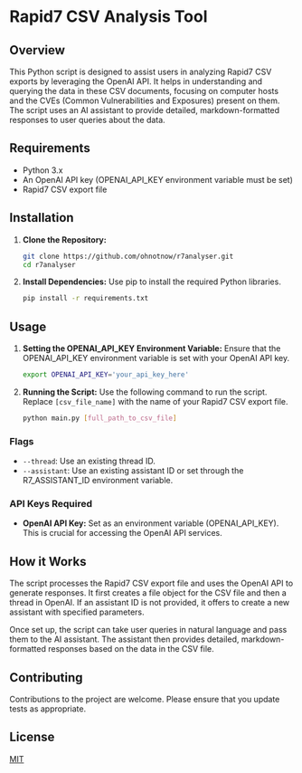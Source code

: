 # Rapid7 CSV Analysis Tool

## Overview
This Python script is designed to assist users in analyzing Rapid7 CSV exports by leveraging the OpenAI API. It helps in understanding and querying the data in these CSV documents, focusing on computer hosts and the CVEs (Common Vulnerabilities and Exposures) present on them. The script uses an AI assistant to provide detailed, markdown-formatted responses to user queries about the data.

## Requirements
- Python 3.x
- An OpenAI API key (OPENAI_API_KEY environment variable must be set)
- Rapid7 CSV export file

## Installation

1. **Clone the Repository:**
   ```bash
   git clone https://github.com/ohnotnow/r7analyser.git
   cd r7analyser
   ```

2. **Install Dependencies:**
   Use pip to install the required Python libraries.
   ```bash
   pip install -r requirements.txt
   ```

## Usage

1. **Setting the OPENAI_API_KEY Environment Variable:**
   Ensure that the OPENAI_API_KEY environment variable is set with your OpenAI API key.
   ```bash
   export OPENAI_API_KEY='your_api_key_here'
   ```

2. **Running the Script:**
   Use the following command to run the script. Replace `[csv_file_name]` with the name of your Rapid7 CSV export file.
   ```bash
   python main.py [full_path_to_csv_file]
   ```

### Flags
- `--thread`: Use an existing thread ID.
- `--assistant`: Use an existing assistant ID or set through the R7_ASSISTANT_ID environment variable.

### API Keys Required
- **OpenAI API Key:** Set as an environment variable (OPENAI_API_KEY). This is crucial for accessing the OpenAI API services.

## How it Works
The script processes the Rapid7 CSV export file and uses the OpenAI API to generate responses. It first creates a file object for the CSV file and then a thread in OpenAI. If an assistant ID is not provided, it offers to create a new assistant with specified parameters.

Once set up, the script can take user queries in natural language and pass them to the AI assistant. The assistant then provides detailed, markdown-formatted responses based on the data in the CSV file.

## Contributing
Contributions to the project are welcome. Please ensure that you update tests as appropriate.

## License
[MIT](https://choosealicense.com/licenses/mit/)

